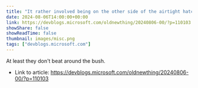 ```yaml
---
title: "It rather involved being on the other side of the airtight hatchway: Disabling a security feature as an administrator"
date: 2024-08-06T14:00:00+00:00
link: https://devblogs.microsoft.com/oldnewthing/20240806-00/?p=110103
showShare: false
showReadTime: false
thumbnail: images/misc.png
tags: ["devblogs.microsoft.com"]
---
```

At least they don't beat around the bush.

- Link to article: https://devblogs.microsoft.com/oldnewthing/20240806-00/?p=110103